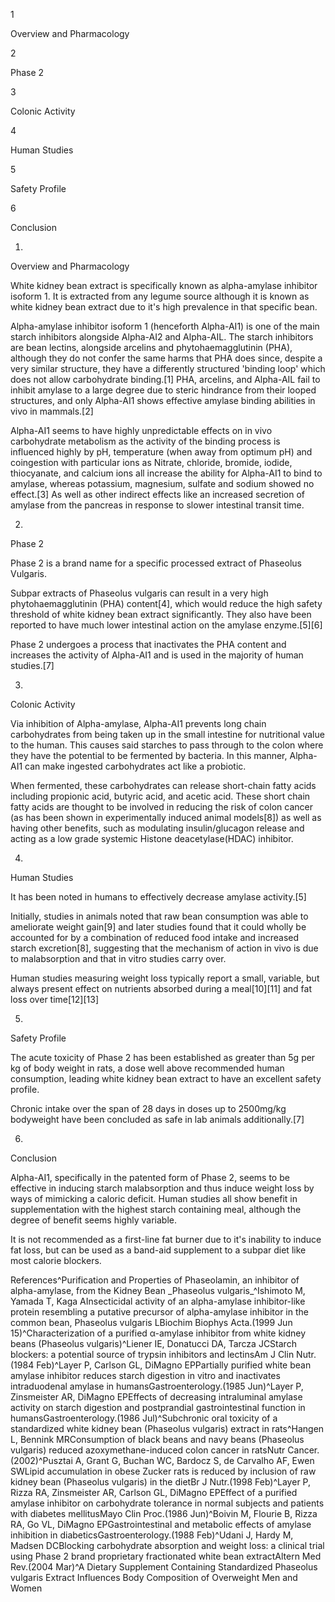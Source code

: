 1

Overview and Pharmacology

2

Phase 2

3

Colonic Activity

4

Human Studies

5

Safety Profile

6

Conclusion

1.

Overview and Pharmacology

White kidney bean extract is specifically known as alpha-amylase inhibitor isoform 1. It is extracted from any legume source although it is known as white kidney bean extract due to it's high prevalence in that specific bean.

Alpha-amylase inhibitor isoform 1 (henceforth Alpha-AI1) is one of the main starch inhibitors alongside Alpha-AI2 and Alpha-AIL. The starch inhibitors are bean lectins, alongside arcelins and phytohaemagglutinin (PHA), although they do not confer the same harms that PHA does since, despite a very similar structure, they have a differently structured 'binding loop' which does not allow carbohydrate binding.[1] PHA, arcelins, and Alpha-AIL fail to inhibit amylase to a large degree due to steric hindrance from their looped structures, and only Alpha-AI1 shows effective amylase binding abilities in vivo in mammals.[2]

Alpha-AI1 seems to have highly unpredictable effects on in vivo carbohydrate metabolism as the activity of the binding process is influenced highly by pH, temperature (when away from optimum pH) and coingestion with particular ions as Nitrate, chloride, bromide, iodide, thiocyanate, and calcium ions all increase the ability for Alpha-AI1 to bind to amylase, whereas potassium, magnesium, sulfate and sodium showed no effect.[3] As well as other indirect effects like an increased secretion of amylase from the pancreas in response to slower intestinal transit time.

2.

Phase 2

Phase 2 is a brand name for a specific processed extract of Phaseolus Vulgaris. 

Subpar extracts of Phaseolus vulgaris can result in a very high phytohaemagglutinin (PHA) content[4], which would reduce the high safety threshold of white kidney bean extract significantly. They also have been reported to have much lower intestinal action on the amylase enzyme.[5][6]

Phase 2 undergoes a process that inactivates the PHA content and increases the activity of Alpha-AI1 and is used in the majority of human studies.[7]

3.

Colonic Activity

Via inhibition of Alpha-amylase, Alpha-AI1 prevents long chain carbohydrates from being taken up in the small intestine for nutritional value to the human. This causes said starches to pass through to the colon where they have the potential to be fermented by bacteria. In this manner, Alpha-AI1 can make ingested carbohydrates act like a probiotic.

When fermented, these carbohydrates can release short-chain fatty acids including propionic acid, butyric acid, and acetic acid. These short chain fatty acids are thought to be involved in reducing the risk of colon cancer (as has been shown in experimentally induced animal models[8]) as well as having other benefits, such as modulating insulin/glucagon release and acting as a low grade systemic Histone deacetylase(HDAC) inhibitor.

4.

Human Studies

It has been noted in humans to effectively decrease amylase activity.[5]

Initially, studies in animals noted that raw bean consumption was able to ameliorate weight gain[9] and later studies found that it could wholly be accounted for by a combination of reduced food intake and increased starch excretion[8], suggesting that the mechanism of action in vivo is due to malabsorption and that in vitro studies carry over.

Human studies measuring weight loss typically report a small, variable, but always present effect on nutrients absorbed during a meal[10][11] and fat loss over time[12][13]

5.

Safety Profile

The acute toxicity of Phase 2 has been established as greater than 5g per kg of body weight in rats, a dose well above recommended human consumption, leading white kidney bean extract to have an excellent safety profile.

Chronic intake over the span of 28 days in doses up to 2500mg/kg bodyweight have been concluded as safe in lab animals additionally.[7]

6.

Conclusion

Alpha-AI1, specifically in the patented form of Phase 2, seems to be effective in inducing starch malabsorption and thus induce weight loss by ways of mimicking a caloric deficit. Human studies all show benefit in supplementation with the highest starch containing meal, although the degree of benefit seems highly variable. 

It is not recommended as a first-line fat burner due to it's inability to induce fat loss, but can be used as a band-aid supplement to a subpar diet like most calorie blockers.

References^Purification and Properties of Phaseolamin, an inhibitor of alpha-amylase, from the Kidney Bean \_Phaseolus vulgaris\_^Ishimoto M, Yamada T, Kaga AInsecticidal activity of an alpha-amylase inhibitor-like protein resembling a putative precursor of alpha-amylase inhibitor in the common bean, Phaseolus vulgaris LBiochim Biophys Acta.(1999 Jun 15)^Characterization of a purified α-amylase inhibitor from white kidney beans (Phaseolus vulgaris)^Liener IE, Donatucci DA, Tarcza JCStarch blockers: a potential source of trypsin inhibitors and lectinsAm J Clin Nutr.(1984 Feb)^Layer P, Carlson GL, DiMagno EPPartially purified white bean amylase inhibitor reduces starch digestion in vitro and inactivates intraduodenal amylase in humansGastroenterology.(1985 Jun)^Layer P, Zinsmeister AR, DiMagno EPEffects of decreasing intraluminal amylase activity on starch digestion and postprandial gastrointestinal function in humansGastroenterology.(1986 Jul)^Subchronic oral toxicity of a standardized white kidney bean (Phaseolus vulgaris) extract in rats^Hangen L, Bennink MRConsumption of black beans and navy beans (Phaseolus vulgaris) reduced azoxymethane-induced colon cancer in ratsNutr Cancer.(2002)^Pusztai A, Grant G, Buchan WC, Bardocz S, de Carvalho AF, Ewen SWLipid accumulation in obese Zucker rats is reduced by inclusion of raw kidney bean (Phaseolus vulgaris) in the dietBr J Nutr.(1998 Feb)^Layer P, Rizza RA, Zinsmeister AR, Carlson GL, DiMagno EPEffect of a purified amylase inhibitor on carbohydrate tolerance in normal subjects and patients with diabetes mellitusMayo Clin Proc.(1986 Jun)^Boivin M, Flourie B, Rizza RA, Go VL, DiMagno EPGastrointestinal and metabolic effects of amylase inhibition in diabeticsGastroenterology.(1988 Feb)^Udani J, Hardy M, Madsen DCBlocking carbohydrate absorption and weight loss: a clinical trial using Phase 2 brand proprietary fractionated white bean extractAltern Med Rev.(2004 Mar)^A Dietary Supplement Containing Standardized Phaseolus vulgaris Extract Influences Body Composition of Overweight Men and Women